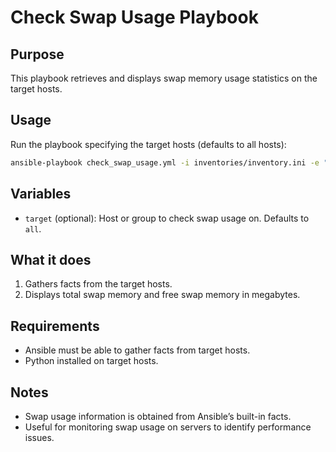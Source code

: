 # Check Swap Usage Playbook

## Purpose

This playbook retrieves and displays swap memory usage statistics on the target hosts.

## Usage

Run the playbook specifying the target hosts (defaults to all hosts):

```bash
ansible-playbook check_swap_usage.yml -i inventories/inventory.ini -e "target=your_target_group"
```

## Variables

* `target` (optional): Host or group to check swap usage on. Defaults to `all`.

## What it does

1. Gathers facts from the target hosts.
2. Displays total swap memory and free swap memory in megabytes.

## Requirements

* Ansible must be able to gather facts from target hosts.
* Python installed on target hosts.

## Notes

* Swap usage information is obtained from Ansible’s built-in facts.
* Useful for monitoring swap usage on servers to identify performance issues.
